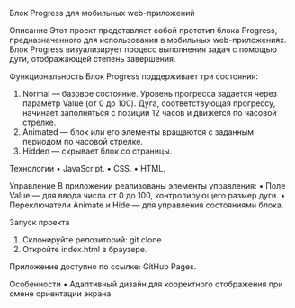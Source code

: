 Блок Progress для мобильных web-приложений

Описание
Этот проект представляет собой прототип блока Progress, предназначенного для использования в мобильных web-приложениях. Блок Progress визуализирует процесс выполнения задач с помощью дуги, отображающей степень завершения.

Функциональность
Блок Progress поддерживает три состояния:

1.  Normal — базовое состояние. Уровень прогресса задается через параметр Value (от 0 до 100). Дуга, соответствующая прогрессу, начинает заполняться с позиции 12 часов и движется по часовой стрелке.
2.  Animated — блок или его элементы вращаются с заданным периодом по часовой стрелке.
3.  Hidden — скрывает блок со страницы.

Технологии
• JavaScript.
• CSS.
• HTML.

Управление
В приложении реализованы элементы управления:
• Поле Value — для ввода числа от 0 до 100, контролирующего размер дуги.
• Переключатели Animate и Hide — для управления состояниями блока.

Запуск проекта

1.  Склонируйте репозиторий:
    git clone
2.  Откройте index.html в браузере.

Приложение доступно по ссылке: GitHub Pages.

Особенности
• Адаптивный дизайн для корректного отображения при смене ориентации экрана.
